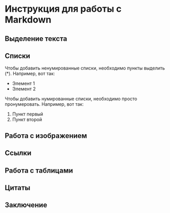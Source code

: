 # Инструкция для работы с Markdown

## Выделение текста

## Списки

Чтобы добавить ненумированные списки, необходимо пункты выделить (*). Например, вот так:
* Элемент 1
* Элемент 2

Чтобы добавить нумированные списки, необходимо просто пронумеровать. Например, вот так:
1. Пункт первый
2. Пункт второй

## Работа с изображением

## Ссылки

## Работа с таблицами

## Цитаты

## Заключение